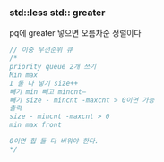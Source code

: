 ### std::less std:: greater

pq에 greater 넣으면 오름차순 정렬이다

```cpp
// 이중 우선순위 큐
/*
priority queue 2개 쓰기
Min max
I 둘 다 넣기 size++
빼기 min 빼고 mincnt— 
빼기 size - mincnt -maxcnt > 0이면 가능
출력
size - mincnt -maxcnt > 0
min max front

0이면 힙 둘 다 비워야 한다. 
*/
```
